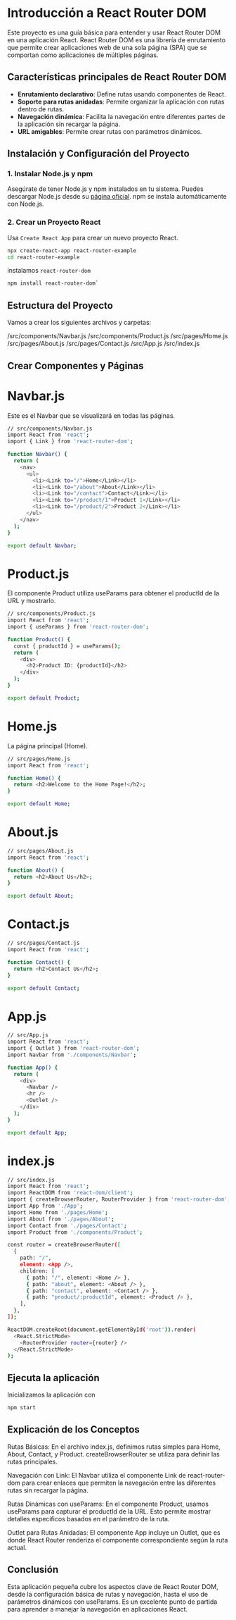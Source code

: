 # Introducción a React Router DOM

Este proyecto es una guía básica para entender y usar React Router DOM en una aplicación React. React Router DOM es una librería de enrutamiento que permite crear aplicaciones web de una sola página (SPA) que se comportan como aplicaciones de múltiples páginas.

## Características principales de React Router DOM

- **Enrutamiento declarativo**: Define rutas usando componentes de React.
- **Soporte para rutas anidadas**: Permite organizar la aplicación con rutas dentro de rutas.
- **Navegación dinámica**: Facilita la navegación entre diferentes partes de la aplicación sin recargar la página.
- **URL amigables**: Permite crear rutas con parámetros dinámicos.

## Instalación y Configuración del Proyecto

### 1. Instalar Node.js y npm

Asegúrate de tener Node.js y npm instalados en tu sistema. Puedes descargar Node.js desde su [página oficial](https://nodejs.org/). npm se instala automáticamente con Node.js.

### 2. Crear un Proyecto React

Usa `Create React App` para crear un nuevo proyecto React.

```bash
npx create-react-app react-router-example
cd react-router-example
```

instalamos `react-router-dom`

```bash
npm install react-router-dom`

```


## Estructura del Proyecto

Vamos a crear los siguientes archivos y carpetas:

/src/components/Navbar.js
/src/components/Product.js
/src/pages/Home.js
/src/pages/About.js
/src/pages/Contact.js
/src/App.js
/src/index.js

## Crear Componentes y Páginas

# Navbar.js
Este es el Navbar que se visualizará en todas las páginas.
```bash
// src/components/Navbar.js
import React from 'react';
import { Link } from 'react-router-dom';

function Navbar() {
  return (
    <nav>
      <ul>
        <li><Link to="/">Home</Link></li>
        <li><Link to="/about">About</Link></li>
        <li><Link to="/contact">Contact</Link></li>
        <li><Link to="/product/1">Product 1</Link></li>
        <li><Link to="/product/2">Product 2</Link></li>
      </ul>
    </nav>
  );
}

export default Navbar;
```
# Product.js
El componente Product utiliza useParams para obtener el productId de la URL y mostrarlo.

```bash
// src/components/Product.js
import React from 'react';
import { useParams } from 'react-router-dom';

function Product() {
  const { productId } = useParams();
  return (
    <div>
      <h2>Product ID: {productId}</h2>
    </div>
  );
}

export default Product;
```

# Home.js
La página principal (Home).
```bash
// src/pages/Home.js
import React from 'react';

function Home() {
  return <h2>Welcome to the Home Page!</h2>;
}

export default Home;
```

# About.js
```bash
// src/pages/About.js
import React from 'react';

function About() {
  return <h2>About Us</h2>;
}

export default About;
```

# Contact.js
```bash
// src/pages/Contact.js
import React from 'react';

function Contact() {
  return <h2>Contact Us</h2>;
}

export default Contact;
```

# App.js
```bash
// src/App.js
import React from 'react';
import { Outlet } from 'react-router-dom';
import Navbar from './components/Navbar';

function App() {
  return (
    <div>
      <Navbar />
      <hr />
      <Outlet />
    </div>
  );
}

export default App;
```

# index.js

```bash
// src/index.js
import React from 'react';
import ReactDOM from 'react-dom/client';
import { createBrowserRouter, RouterProvider } from 'react-router-dom';
import App from './App';
import Home from './pages/Home';
import About from './pages/About';
import Contact from './pages/Contact';
import Product from './components/Product';

const router = createBrowserRouter([
  {
    path: "/",
    element: <App />,
    children: [
      { path: "/", element: <Home /> },
      { path: "about", element: <About /> },
      { path: "contact", element: <Contact /> },
      { path: "product/:productId", element: <Product /> },
    ],
  },
]);

ReactDOM.createRoot(document.getElementById('root')).render(
  <React.StrictMode>
    <RouterProvider router={router} />
  </React.StrictMode>
);
```
## Ejecuta la aplicación

Inicializamos la aplicación con

```bash
npm start
```

## Explicación de los Conceptos

Rutas Básicas: En el archivo index.js, definimos rutas simples para Home, About, Contact, y Product. createBrowserRouter se utiliza para definir las rutas principales.

Navegación con Link: El Navbar utiliza el componente Link de react-router-dom para crear enlaces que permiten la navegación entre las diferentes rutas sin recargar la página.

Rutas Dinámicas con useParams: En el componente Product, usamos useParams para capturar el productId de la URL. Esto permite mostrar detalles específicos basados en el parámetro de la ruta.

Outlet para Rutas Anidadas: El componente App incluye un Outlet, que es donde React Router renderiza el componente correspondiente según la ruta actual.

## Conclusión

Esta aplicación pequeña cubre los aspectos clave de React Router DOM, desde la configuración básica de rutas y navegación, hasta el uso de parámetros dinámicos con useParams. Es un excelente punto de partida para aprender a manejar la navegación en aplicaciones React.